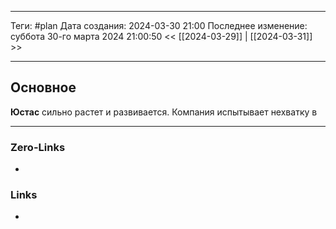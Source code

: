 ___
Теги: #plan 
Дата создания: 2024-03-30 21:00 
Последнее изменение: суббота 30-го марта 2024 21:00:50
<< [[2024-03-29]] | [[2024-03-31]] >> 
___
## Основное

**Юстас** сильно растет и развивается. Компания испытывает нехватку в 

___
### Zero-Links
- 

### Links
- 
